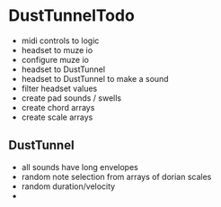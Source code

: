 # DustTunnelTodo #

<!-- * processing -->
<!-- * processing in DustTunnel -->
<!-- * osc listening -->
<!-- * osc to midi -->
<!-- * midi notes to logic -->
* midi controls to logic
* headset to muze io
* configure muze io
* headset to DustTunnel
* headset to DustTunnel to make a sound
* filter headset values
* create pad sounds / swells
* create chord arrays
* create scale arrays

## DustTunnel ##

* all sounds have long envelopes
* random note selection from arrays of dorian scales
* random duration/velocity
* 
